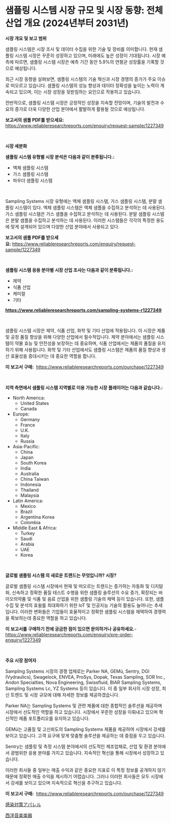<p><h1>샘플링 시스템 시장 규모 및 시장 동향: 전체 산업 개요 (2024년부터 2031년)</h1></p><p><strong>시장 개요 및 보고 범위</strong></p>
<p><p>샘플링 시스템은 시장 조사 및 데이터 수집을 위한 기술 및 장비를 의미합니다. 현재 샘플링 시스템 시장은 꾸준히 성장하고 있으며, 미래에도 높은 성장이 기대됩니다. 시장 예측에 따르면, 샘플링 시스템 시장은 예측 기간 동안 5.9%의 연평균 성장률을 기록할 것으로 예상됩니다. </p><p>최근 시장 동향을 살펴보면, 샘플링 시스템의 기술 혁신과 시장 경쟁의 증가가 주요 이슈로 떠오르고 있습니다. 샘플링 시스템의 성능 향상과 데이터 정확성을 높이는 노력이 계속되고 있으며, 이는 시장 성장을 뒷받침하는 요인으로 작용하고 있습니다.</p><p>전반적으로, 샘플링 시스템 시장은 긍정적인 성장을 지속할 전망이며, 기술의 발전과 수요의 증가로 더욱 다양한 산업 분야에서 활발하게 활용될 것으로 예상됩니다.</p></p>
<p><strong>보고서의 샘플 PDF를 받으세요:</strong> <a href="https://www.reliableresearchreports.com/enquiry/request-sample/1227349">https://www.reliableresearchreports.com/enquiry/request-sample/1227349</a></p>
<p>&nbsp;</p>
<p><strong>시장 세분화</strong></p>
<p><strong>샘플링 시스템 유형별 시장 분석은 다음과 같이 분류됩니다.:</strong></p>
<p><ul><li>액체 샘플링 시스템</li><li>가스 샘플링 시스템</li><li>파우더 샘플링 시스템</li></ul></p>
<p>&nbsp;</p>
<p><p>Sampling Systems 시장 유형에는 액체 샘플링 시스템, 가스 샘플링 시스템, 분말 샘플링 시스템이 있다. 액체 샘플링 시스템은 액체 샘플을 수집하고 분석하는 데 사용된다. 가스 샘플링 시스템은 가스 샘플을 수집하고 분석하는 데 사용된다. 분말 샘플링 시스템은 분말 샘플을 수집하고 분석하는 데 사용된다. 이러한 시스템들은 각각의 특정한 용도에 맞게 설계되어 있으며 다양한 산업 분야에서 사용되고 있다.</p></p>
<p><strong>보고서의 샘플 PDF를 받으세요:</strong>&nbsp;<a href="https://www.reliableresearchreports.com/enquiry/request-sample/1227349">https://www.reliableresearchreports.com/enquiry/request-sample/1227349</a></p>
<p>&nbsp;</p>
<p><strong> 샘플링 시스템 응용 분야별 시장 산업 조사는 다음과 같이 분류됩니다.:</strong></p>
<p><ul><li>제약</li><li>식품 산업</li><li>케미컬</li><li>기타</li></ul></p>
<p><strong><a href="https://www.reliableresearchreports.com/sampling-systems-r1227349">https://www.reliableresearchreports.com/sampling-systems-r1227349</a></strong></p>
<p>&nbsp;</p>
<p><p>샘플링 시스템 시장은 제약, 식품 산업, 화학 및 기타 산업에 적용됩니다. 이 시장은 제품 및 공정 품질 향상을 위해 다양한 산업에서 필수적입니다. 제약 분야에서는 샘플링 시스템이 약물 효능 및 안전성을 보장하는 데 중요하며, 식품 산업에서는 제품의 품질을 유지하기 위해 사용됩니다. 화학 및 기타 산업에서도 샘플링 시스템은 제품의 품질 향상과 생산 효율성을 증대시키는 데 중요한 역할을 합니다.</p></p>
<p><strong>이 보고서 구매:</strong>&nbsp; <a href="https://www.reliableresearchreports.com/purchase/1227349">https://www.reliableresearchreports.com/purchase/1227349</a></p>
<p>&nbsp;</p>
<p><strong>지역 측면에서 샘플링 시스템 지역별로 이용 가능한 시장 플레이어는 다음과 같습니다.:</strong></p>
<p><ul>
    <li>
        North America:
        <ul>
            <li>United States</li>
            <li>Canada</li>
        </ul>
    </li>
    <li>
        Europe:
        <ul>
            <li>Germany</li>
            <li>France</li>
            <li>U.K.</li>
            <li>Italy</li>
            <li>Russia</li>
        </ul>
    </li>
    <li>
        Asia-Pacific:
        <ul>
            <li>China</li>
            <li>Japan</li>
            <li>South Korea</li>
            <li>India</li>
            <li>Australia</li>
            <li>China Taiwan</li>
            <li>Indonesia</li>
            <li>Thailand</li>
            <li>Malaysia</li>
        </ul>
    </li>
    <li>
        Latin America:
        <ul>
            <li>Mexico</li>
            <li>Brazil</li>
            <li>Argentina Korea</li>
            <li>Colombia</li>
        </ul>
    </li>
    <li>
        Middle East & Africa:
        <ul>
            <li>Turkey</li>
            <li>Saudi</li>
            <li>Arabia</li>
            <li>UAE</li>
            <li>Korea</li>
        </ul>
    </li>
    </ul></p>
<p>&nbsp;</p>
<p><strong>글로벌 샘플링 시스템 의 새로운 트렌드는 무엇입니까? 시장?</strong></p>
<p><p>글로벌 샘플링 시스템 시장에서 현재 및 떠오르는 트렌드는 증가하는 자동화 및 디지턈화, 신속하고 정확한 품질 테스트 수행을 위한 샘플링 솔루션의 수요 증가, 확장되는 바이오의약품 및 식품 및 음료 산업을 위한 샘플링 기술의 채택 등이 있습니다. 또한, 샘플 수집 및 분석의 효윌를 최대화하기 위한 IoT 및 인공지능 기술의 활용도 늘어나는 추세입니다. 이러한 변화들은 기업들이 효율적이고 정확한 샘플링 시스템을 채택하여 경쟁력을 확보하는데 중요한 역할을 하고 있습니다.</p></p>
<p><strong>이 보고서를 구매하기 전에 궁금한 점이 있으면 문의하거나 공유하세요.</strong>- <a href="https://www.reliableresearchreports.com/enquiry/pre-order-enquiry/1227349">https://www.reliableresearchreports.com/enquiry/pre-order-enquiry/1227349</a></p>
<p>&nbsp;</p>
<p><strong>주요 시장 참여자</strong></p>
<p><p>Sampling Systems 시장의 경쟁 업체로는 Parker NA, GEMü, Sentry, DGI (Vydraulics), Swagelock, ENVEA, ProSys, Dopak, Texas Sampling, SOR Inc., Andon Specialties, Nova Engineering, Swissfluid, BIAR Sampling Systems, Sampling Systems Lc, YZ Systems 등이 있습니다. 이 중 일부 회사의 시장 성장, 최신 트렌드 및 시장 규모에 대해 자세한 정보를 제공하겠습니다.</p><p>Parker NA는 Sampling Systems 및 관련 제품에 대한 종합적인 솔루션을 제공하며 시장에서 선도적인 역할을 하고 있습니다. 시장에서 꾸준한 성장을 이뤄내고 있으며 혁신적인 제품 포트폴리오를 유지하고 있습니다.</p><p>GEMü는 고품질 및 고신뢰도의 Sampling Systems 제품을 제공하여 시장에서 강세를 보이고 있습니다. 고객 요구에 맞게 맞춤형 솔루션을 제공하는 데 중점을 두고 있습니다.</p><p>Sentry는 샘플링 및 측정 시스템 분야에서의 선도적인 제조업체로, 산업 및 환경 분야에서 광범위한 응용 분야를 가지고 있습니다. 지속적인 혁신을 통해 시장에서 성장하고 있습니다.</p><p>이러한 회사들 중 일부는 매출 수익과 같은 중요한 지표로 이 특정 정보를 공개하지 않기 때문에 정확한 매출 수익을 제시하기 어렵습니다. 그러나 이러한 회사들은 모두 시장에서 강세를 보이고 있으며 지속적으로 혁신을 추구하고 있습니다.</p></p>
<p><strong>이 보고서 구매:</strong>&nbsp;&nbsp;<a href="https://www.reliableresearchreports.com/purchase/1227349">https://www.reliableresearchreports.com/purchase/1227349</a></p>
<p><p><a href="https://github.com/schmahlson/Market-Research-Report-List-1/blob/main/762149732631.md">感染対策アパレル</a></p><p><a href="https://github.com/roulaayoub-saad/Market-Research-Report-List-1/blob/main/595505932630.md">西洋音楽楽器</a></p></p>